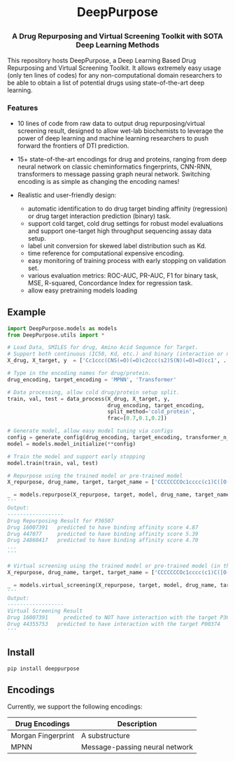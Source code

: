 <h1 align="center">
<p>DeepPurpose
</h1>

<h3 align="center">
<p> A Drug Repurposing and Virtual Screening Toolkit with SOTA Deep Learning Methods
</h3>

This repository hosts DeepPurpose, a Deep Learning Based Drug Repurposing and Virtual Screening Toolkit. It allows extremely easy usage (only ten lines of codes) for any non-computational domain researchers to be able to obtain a list of potential drugs using state-of-the-art deep learning. 


### Features

- 10 lines of code from raw data to output drug repurposing/virtual screening result, designed to allow wet-lab biochemists to leverage the power of deep learning and machine learning researchers to push forward the frontiers of DTI prediction.

- 15+ state-of-the-art encodings for drug and proteins, ranging from deep neural network on classic cheminformatics fingerprints, CNN-RNN, transformers to message passing graph neural network. Switching encoding is as simple as changing the encoding names!

- Realistic and user-friendly design: 
	- automatic identification to do drug target binding affinity (regression) or drug target interaction prediction (binary) task.
	- support cold target, cold drug settings for robust model evaluations and support one-target high throughput sequencing assay data setup.
	- label unit conversion for skewed label distribution such as Kd.
	- time reference for computational expensive encoding.
	- easy monitoring of training process with early stopping on validation set. 
	- various evaluation metrics: ROC-AUC, PR-AUC, F1 for binary task, MSE, R-squared, Concordance Index for regression task.
	- allow easy pretraining models loading 

## Example

```python
import DeepPurpose.models as models
from DeepPurpose.utils import *

# Load Data, SMILES for drug, Amino Acid Sequence for Target. 
# Support both continuous (IC50, Kd, etc.) and binary (interaction or not). Automatically adjust the loss and evaluation metrics.
X_drug, X_target, y  = ['Cc1ccc(CNS(=O)(=O)c2ccc(s2)S(N)(=O)=O)cc1', ...], ['MSHHWGYGKHNGPEHWHKDFPIAKGERQSPVDIDTH...', ...], [0.46, 0.49, ...]

# Type in the encoding names for drug/protein.
drug_encoding, target_encoding = 'MPNN', 'Transformer'

# Data processing, allow cold drug/protein setup split.
train, val, test = data_process(X_drug, X_target, y, 
                                drug_encoding, target_encoding, 
                                split_method='cold_protein', 
                                frac=[0.7,0.1,0.2])

# Generate model, allow easy model tuning via configs
config = generate_config(drug_encoding, target_encoding, transformer_n_layer_target = 3)
model = models.model_initialize(**config)

# Train the model and support early stopping
model.train(train, val, test)

# Repurpose using the trained model or pre-trained model
X_repurpose, drug_name, target, target_name = ['CCCCCCCOc1cccc(c1)C([O-])=O', ...], ['16007391', ...], 'MLARRKPVLPALTINPTIAEGPSPTSEGASEANLVDLQKKLEEL...', 'P36507'

_ = models.repurpose(X_repurpose, target, model, drug_name, target_name)
'''
Output:
------------------
Drug Repurposing Result for P36507
Drug 16007391   predicted to have binding affinity score 4.87
Drug 447077     predicted to have binding affinity score 5.39
Drug 24860417   predicted to have binding affinity score 4.70
...
'''

# Virtual screening using the trained model or pre-trained model (in this example, model is trained with binary outcome)
X_repurpose, drug_name, target, target_name = ['CCCCCCCOc1cccc(c1)C([O-])=O', ...], ['16007391', ...], ['MLARRKPVLPALTINPTIAEGPSPTSEGASEANLVDLQKKLEEL...', ...], ['P36896', 'P00374']

_ = models.virtual_screening(X_repurpose, target, model, drug_name, target_name)
'''
Output:
------------------
Virtual Screening Result
Drug 16007391     predicted to NOT have interaction with the target P36896 
Drug 44355753   predicted to have interaction with the target P00374 
'''
```

## Install
```
pip install deeppurpose
```

## Encodings
Currently, we support the following encodings:

| Drug Encodings  | Description |
|-----------------|-------------|
| Morgan Fingerprint | A substructure |
|  MPNN | Message-passing neural network  |


